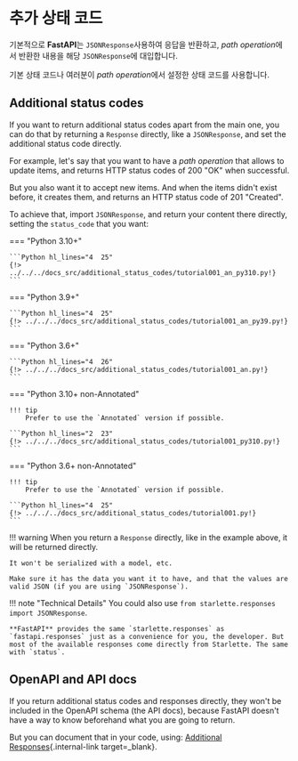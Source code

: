 # 추가 상태 코드

기본적으로 **FastAPI**는 `JSONResponse`사용하여 응답을 반환하고, *path operation*에서 반환한 내용을 해당 `JSONResponse`에 대입합니다.

기본 상태 코드나 여러분이 *path operation*에서 설정한 상태 코드를 사용합니다.

## Additional status codes

If you want to return additional status codes apart from the main one, you can do that by returning a `Response` directly, like a `JSONResponse`, and set the additional status code directly.

For example, let's say that you want to have a *path operation* that allows to update items, and returns HTTP status codes of 200 "OK" when successful.

But you also want it to accept new items. And when the items didn't exist before, it creates them, and returns an HTTP status code of 201 "Created".

To achieve that, import `JSONResponse`, and return your content there directly, setting the `status_code` that you want:

=== "Python 3.10+"

    ```Python hl_lines="4  25"
    {!> ../../../docs_src/additional_status_codes/tutorial001_an_py310.py!}
    ```

=== "Python 3.9+"

    ```Python hl_lines="4  25"
    {!> ../../../docs_src/additional_status_codes/tutorial001_an_py39.py!}
    ```

=== "Python 3.6+"

    ```Python hl_lines="4  26"
    {!> ../../../docs_src/additional_status_codes/tutorial001_an.py!}
    ```

=== "Python 3.10+ non-Annotated"

    !!! tip
        Prefer to use the `Annotated` version if possible.

    ```Python hl_lines="2  23"
    {!> ../../../docs_src/additional_status_codes/tutorial001_py310.py!}
    ```

=== "Python 3.6+ non-Annotated"

    !!! tip
        Prefer to use the `Annotated` version if possible.

    ```Python hl_lines="4  25"
    {!> ../../../docs_src/additional_status_codes/tutorial001.py!}
    ```

!!! warning
    When you return a `Response` directly, like in the example above, it will be returned directly.

    It won't be serialized with a model, etc.

    Make sure it has the data you want it to have, and that the values are valid JSON (if you are using `JSONResponse`).

!!! note "Technical Details"
    You could also use `from starlette.responses import JSONResponse`.

    **FastAPI** provides the same `starlette.responses` as `fastapi.responses` just as a convenience for you, the developer. But most of the available responses come directly from Starlette. The same with `status`.

## OpenAPI and API docs

If you return additional status codes and responses directly, they won't be included in the OpenAPI schema (the API docs), because FastAPI doesn't have a way to know beforehand what you are going to return.

But you can document that in your code, using: [Additional Responses](additional-responses.md){.internal-link target=_blank}.
